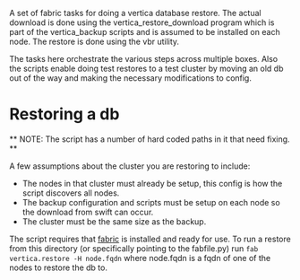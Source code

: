 A set of fabric tasks for doing a vertica database restore.
The actual download is done using the vertica_restore_download program which is part of the
vertica_backup scripts and is assumed to be installed on each node.
The restore is done using the vbr utility.

The tasks here orchestrate the various steps across multiple boxes.
Also the scripts enable doing test restores to a test cluster by moving an old db
out of the way and making the necessary modifications to config.

# Restoring a db

** NOTE: The script has a number of hard coded paths in it that need fixing. **

A few assumptions about the cluster you are restoring to include:
- The nodes in that cluster must already be setup, this config is how the script discovers all nodes.
- The backup configuration and scripts must be setup on each node so the download from swift can occur.
- The cluster must be the same size as the backup.

The script requires that [fabric](http://www.fabfile.org/) is installed and ready for use.
To run a restore from this directory (or specifically pointing to the fabfile.py) run
`fab vertica.restore -H node.fqdn` where node.fqdn is a fqdn of one of the nodes to restore the db to.
